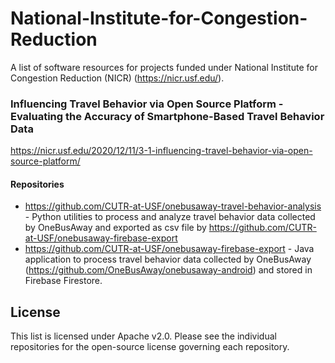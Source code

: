 # National-Institute-for-Congestion-Reduction

A list of software resources for projects funded under National Institute for Congestion Reduction (NICR) (https://nicr.usf.edu/).

### Influencing Travel Behavior via Open Source Platform - Evaluating the Accuracy of Smartphone-Based Travel Behavior Data

https://nicr.usf.edu/2020/12/11/3-1-influencing-travel-behavior-via-open-source-platform/

#### Repositories
* https://github.com/CUTR-at-USF/onebusaway-travel-behavior-analysis - Python utilities to process and analyze travel behavior data collected by OneBusAway and exported as csv file by https://github.com/CUTR-at-USF/onebusaway-firebase-export
* https://github.com/CUTR-at-USF/onebusaway-firebase-export - Java application to process travel behavior data collected by OneBusAway (https://github.com/OneBusAway/onebusaway-android) and stored in Firebase Firestore.

## License

This list is licensed under Apache v2.0. Please see the individual repositories for the open-source license governing each repository.
